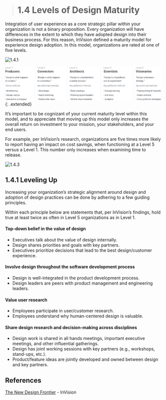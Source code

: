 > # **1.4** Levels of Design Maturity


Integration of user experience as a core strategic pillar within your organization is not a binary proposition. Every organization will have differences in the extent to which they have adopted design into their business process. For this reason, InVision defined a maturity model for experience design adoption. In this model, organizations are rated at one of five levels.

![1.4.1](/_assets/1.4_maturity_levels.jpg)

![1.4.2](/_assets/1.4_levels_definitions.png)
{: .extended}

It’s important to be cognizant of your current maturity level within this model, and to appreciate that moving up this model only increases the overall return on investment to your mission, your stakeholders, and your end users.

For example, per InVision’s research, organizations are five times more likely to report having an impact on cost savings, when functioning at a Level 5 versus a Level 1. This number only increases when examining time to release.

![1.4.3](/_assets/1.4_impact_chart.jpg)

## 1.4.1 Leveling Up

Increasing your organization’s strategic alignment around design and adoption of design practices can be done by adhering to a few guiding principles.

Within each principle below are statements that, per InVision’s findings, hold true at least twice as often in Level 5 organizations as in Level 1.

#### Top-down belief in the value of design
- Executives talk about the value of design internally.
- Design shares priorities and goals with key partners.
- Executives prioritize decisions that lead to the best design/customer experience.

#### Involve design throughout the software development process
- Design is well-integrated in the product development process.
- Design leaders are peers with product management and engineering leaders.

#### Value user research
- Employees participate in user/customer research.
- Employees understand why human-centered design is valuable.

#### Share design research and decision-making across disciplines
- Design work is shared in all hands meetings, important executive meetings, and other influential gatherings.
- Design has joint working sessions with key partners (e.g., workshops, stand-ups, etc.).
- Product/feature ideas are jointly developed and owned between design and key partners.


## References

[The New Design Frontier](http://google.com) - InVision
